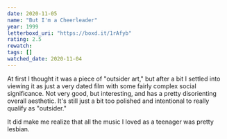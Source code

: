 ```yaml
---
date: 2020-11-05
name: "But I'm a Cheerleader"
year: 1999
letterboxd_uri: "https://boxd.it/1rAfyb"
rating: 2.5
rewatch: 
tags: []
watched_date: 2020-11-04
---
```


At first I thought it was a piece of "outsider art," but after a bit I settled into viewing it as just a very dated film with some fairly complex social significance. Not very good, but interesting, and has a pretty disorienting overall aesthetic. It's still just a bit too polished and intentional to really qualify as "outsider."

It did make me realize that all the music I loved as a teenager was pretty lesbian.
